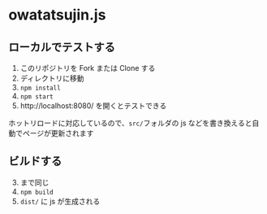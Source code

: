 # owatatsujin.js

## ローカルでテストする

1. このリポジトリを Fork または Clone する
2. ディレクトリに移動
3. `npm install`
4. `npm start`
5. http://localhost:8080/ を開くとテストできる

ホットリロードに対応しているので、`src/`フォルダの js などを書き換えると自動でページが更新されます

## ビルドする

3. まで同じ
4. `npm build`
5. `dist/` に js が生成される
